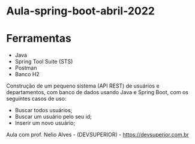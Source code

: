# Aula-spring-boot-abril-2022

# Ferramentas
* Java
* Spring Tool Suite (STS)
* Postman
* Banco H2

Construção de um pequeno sistema (API REST) de usuários e departamentos, com banco de dados usando Java e Spring Boot, com os seguintes casos de uso:

* Buscar todos usuários;
* Buscar um usuário pelo seu id;
* Inserir um novo usuário;


Aula com prof. Nelio Alves - (DEVSUPERIOR) - https://devsuperior.com.br
